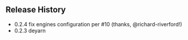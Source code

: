 ## Release History

* 0.2.4 fix engines configuration per #10 (thanks, @richard-riverford!)
* 0.2.3 deyarn
